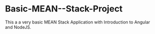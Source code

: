 # Basic-MEAN--Stack-Project
 This a a very basic MEAN Stack Application with Introduction to Angular and NodeJS.
